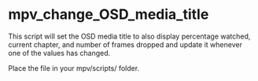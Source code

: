 # mpv_change_OSD_media_title
This script will set the OSD media title to also display percentage watched, current chapter, and number of frames dropped and update it whenever one of the values has changed.

Place the file in your mpv/scripts/ folder.

